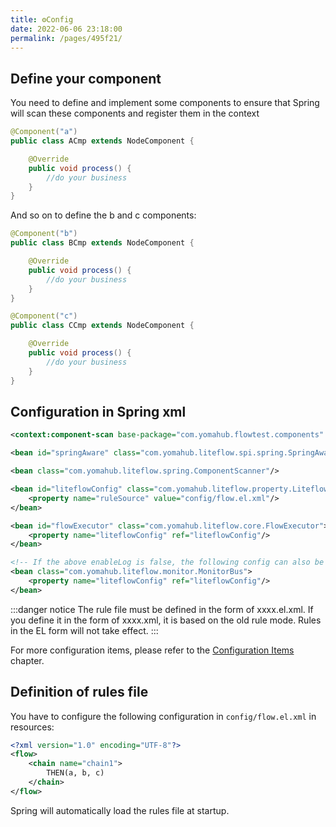 ```yaml
---
title: ⚙️Config
date: 2022-06-06 23:18:00
permalink: /pages/495f21/
---
```


## Define your component
You need to define and implement some components to ensure that Spring will scan these components and register them in the context
```java
@Component("a")
public class ACmp extends NodeComponent {

    @Override
    public void process() {
        //do your business
    }
}
```

And so on to define the b and c components:

```java
@Component("b")
public class BCmp extends NodeComponent {

	@Override
	public void process() {
		//do your business
	}
}
```

```java
@Component("c")
public class CCmp extends NodeComponent {

	@Override
	public void process() {
		//do your business
	}
}
```

## Configuration in Spring xml
```xml
<context:component-scan base-package="com.yomahub.flowtest.components" />

<bean id="springAware" class="com.yomahub.liteflow.spi.spring.SpringAware"/>

<bean class="com.yomahub.liteflow.spring.ComponentScanner"/>

<bean id="liteflowConfig" class="com.yomahub.liteflow.property.LiteflowConfig">
    <property name="ruleSource" value="config/flow.el.xml"/>
</bean>

<bean id="flowExecutor" class="com.yomahub.liteflow.core.FlowExecutor">
    <property name="liteflowConfig" ref="liteflowConfig"/>
</bean>

<!-- If the above enableLog is false, the following config can also be omitted -->
<bean class="com.yomahub.liteflow.monitor.MonitorBus">
    <property name="liteflowConfig" ref="liteflowConfig"/>
</bean>
```

:::danger notice
The rule file must be defined in the form of xxxx.el.xml. If you define it in the form of xxxx.xml, it is based on the old rule mode. Rules in the EL form will not take effect.
:::

For more configuration items, please refer to the [Configuration Items](/pages/33833a/) chapter.

## Definition of rules file
You have to configure the following configuration in `config/flow.el.xml` in resources:
```xml
<?xml version="1.0" encoding="UTF-8"?>
<flow>
    <chain name="chain1">
        THEN(a, b, c)
    </chain>
</flow>
```

Spring will automatically load the rules file at startup.